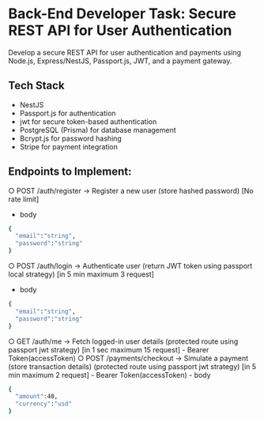 # Back-End Developer Task: Secure REST API for User Authentication
Develop a secure REST API for user authentication and payments using Node.js,
Express/NestJS, Passport.js, JWT, and a payment gateway.

## Tech Stack

- NestJS
- Passport.js for authentication
- jwt for secure token-based authentication 
- PostgreSQL (Prisma) for database management
- Bcrypt.js for password hashing
- Stripe for payment integration

## Endpoints to Implement:
○ POST /auth/register → Register a new user (store hashed password) [No rate limit]
  - body 
  ```bash
{
    "email":"string",
    "password":"string"
}
  ```
○ POST /auth/login → Authenticate user (return JWT token using passport local strategy) [in 5 min maximum 3 request]
  - body 
  ```bash
{
    "email":"string",
    "password":"string"
}
  ```
○ GET /auth/me → Fetch logged-in user details (protected route using passport jwt strategy) [in 1 sec maximum 15 request]
    - Bearer Token(accessToken)
○ POST /payments/checkout → Simulate a payment (store transaction
details) (protected route using passport jwt strategy) [in 5 min maximum 2 request]
    - Bearer Token(accessToken)
    - body 
  ```bash
{
    "amount":40,
    "currency":"usd"
}
  ```

